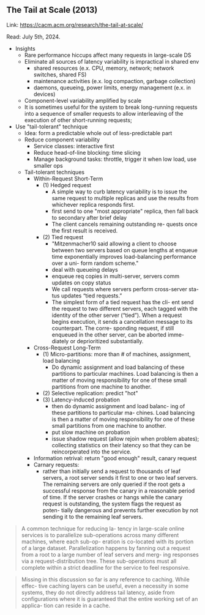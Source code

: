 ## The Tail at Scale (2013)

Link: https://cacm.acm.org/research/the-tail-at-scale/

Read: July 5th, 2024. 

  *   Insights
      *  Rare performance hiccups affect many requests in large-scale DS 
      *  Eliminate all sources of latency variability is impractical in shared env 
         *   shared resources (e.x. CPU, memory, network; network switches, shared FS)
         *   maintenance activities (e.x. log compaction, garbage collection)
         *   daemons, queueing, power limits, energy management (e.x. in devices)
      *  Component-level variability amplified by scale
      *  It is sometimes useful for the system to break long-running requests into a sequence of smaller requests to allow interleaving of the execution of other short-running requests; 
  *  Use "tail-tolerant" technique
      *  Idea: form a predictable whole out of less-predictable part
      *  Reduce component variability
          *  Service classes: interactive first
          *  Reduce head-of-line blocking: time slicing
          *  Manage background tasks: throttle, trigger it when low load, use smaller ops
      *  Tail-tolerant techniques
          *  Within-Request Short-Term 
              *  (1) Hedged request
                 *  A simple way to curb latency variability is to issue the same request to multiple replicas and use the results from whichever replica responds first. 
                 *   first send to one "most appropriate" replica, then fall back to secondary after brief delay
                 *   The client cancels remaining outstanding re- quests once the first result is received.
              *  (2) Tied request
                 *  "Mitzenmacher10 said allowing a client to choose between two servers based on queue lengths at enqueue time exponentially improves load-balancing performance over a uni- form random scheme."
                 *   deal with queueing delays 
                 *   enqueue req copies in multi-server, servers comm updates on copy status
                 *    We call requests where servers perform cross-server sta- tus updates “tied requests.” 
                 *    The simplest form of a tied request has the cli- ent send the request to two different servers, each tagged with the identity of the other server (“tied”). When a request begins execution, it sends a cancellation message to its counterpart. The corre- sponding request, if still enqueued in the other server, can be aborted imme- diately or deprioritized substantially.
          *  Cross-Request Long-Term
              *  (1) Micro-partitions: more than # of machines, assignment, load balancing
                 *  Do dynamic assignment and load balancing of these partitions to particular machines. Load balancing is then a matter of moving responsibility for one of these small partitions from one machine to another.
              *  (2) Selective replication: predict "hot"
              *  (3) Latency-induced probation
                    *  then do dynamic assignment and load balanc- ing of these partitions to particular ma- chines. Load balancing is then a matter of moving responsibility for one of these small partitions from one machine to another.
                  *  put slow machine on probation
                  *  issue shadow request (allow rejoin when problem abates); collecting statistics on their latency so that they can be reincorperated into the service.
          *   Information retrival: return "good enough" result, canary request 
          *   Carnary requests:
              *   rather than initially send a request to thousands of leaf servers, a root server sends it first to one or two leaf servers. The remaining servers are only queried if the root gets a successful response from the canary in a reasonable period of time. If the server crashes or hangs while the canary request is outstanding, the system flags the request as poten- tially dangerous and prevents further execution by not sending it to the remaining leaf servers.


> A common technique for reducing la- tency in large-scale online services is to parallelize sub-operations across many different machines, where each sub-op- eration is co-located with its portion of a large dataset. Parallelization happens by fanning out a request from a root to a large number of leaf servers and merg- ing responses via a request-distribution tree. These sub-operations must all complete within a strict deadline for the service to feel responsive.

> Missing in this discussion so far is any reference to caching. While effec- tive caching layers can be useful, even a necessity in some systems, they do not directly address tail latency, aside from configurations where it is guaranteed that the entire working set of an applica- tion can reside in a cache.